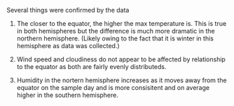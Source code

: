 Several things were confirmed by the data

1. The closer to the equator, the higher the max temperature is. This is true in both hemispheres but the difference is much more dramatic in the northern hemisphere. (Likely owing to the fact that it is winter in this hemisphere as data was collected.)

2. Wind speed and cloudiness do not appear to be affected by relationship to the equator as both are fairly evenly distributeds.

3. Humidity in the nortern hemisphere increases as it moves away from the equator on the sample day and is more consisitent and on average higher in the southern hemisphere.  